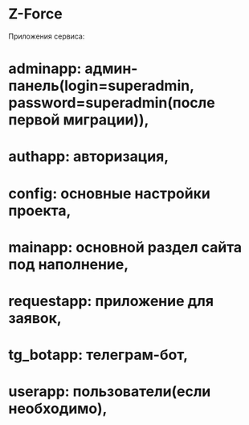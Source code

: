 # Z-Force

Приложения сервиса:
# adminapp: админ-панель(login=superadmin, password=superadmin(после первой миграции)),
# authapp: авторизация,
# config: основные настройки проекта,
# mainapp: основной раздел сайта под наполнение,
# requestapp: приложение для заявок,
# tg_botapp: телеграм-бот,
# userapp: пользователи(если необходимо),




